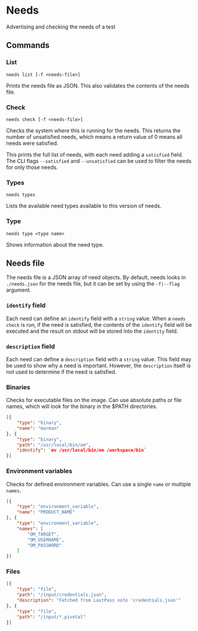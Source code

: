 # Needs

Advertising and checking the needs of a test

## Commands

### List

`needs list [-f <needs-file>]`

Prints the needs file as JSON. This also validates the contents of the needs file.

### Check

`needs check [-f <needs-file>]`

Checks the system where this is running for the needs. This returns the number of unsatisfied needs, which means a return value of 0 means all needs were satisfied.

This prints the full list of needs, with each need adding a `satisfied` field. The CLI flags `--satisfied` and `--unsatisfied` can be used to filter the needs for only those needs.

### Types

`needs types`

Lists the available need types available to this version of needs.

### Type

`needs type <type name>`

Shows information about the need type.

## Needs file

The needs file is a JSON array of need objects. By default, needs looks in `./needs.json` for the needs file, but it can be set by using the `-f|--flag` argument.

### `identify` field

Each need can define an `identify` field with a `string` value. When a `needs check` is run, if the need is satisfied, the contents of the `identify` field will be executed and the result on stdout will be stored into the `identity` field.

### `description` field

Each need can define a `description` field with a `string` value. This field may be used to show why a need is important. However, the `description` itself is not used to determine if the need is satisfied.

### Binaries

Checks for executable files on the image. Can use absolute paths or file names, which will look for the binary in the $PATH directories.

```json
[{
    "type": "binary",
    "name": "marman"
}, {
    "type": "binary",
    "path": "/usr/local/bin/om",
    "identify": `mv /usr/local/bin/om /workspace/bin`
}]
```

### Environment variables

Checks for defined environment variables. Can use a single `name` or multiple `names`.

```json
[{
    "type": "environment_variable",
    "name": "PRODUCT_NAME"
}, {
    "type": "environment_variable",
    "names": [
        "OM_TARGET",
        "OM_USERNAME",
        "OM_PASSWORD"
    ]
}]
```

### Files

```json
[{
    "type": "file",
    "path": "/input/credentials.json",
    "description": "Fetched from LastPass note 'credentials.json'"
}, {
    "type": "file",
    "path": "/input/*.pivotal"
}]
```
